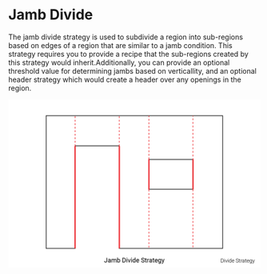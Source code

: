 # Jamb Divide

The jamb divide strategy is used to subdivide a region into sub-regions based on edges of a region that are similar to a jamb condition.  This strategy requires you to provide a recipe that the sub-regions created by this strategy would inherit.Additionally, you can provide an optional threshold value for determining jambs based on verticallity, and an optional header strategy which would create a header over any openings in the region.

![Jamb Divide](/assets/objects/regions/recipes/strategies/divide/JambDivide.png/)

<!--update graphic to include threshold and header strategy?-->